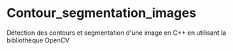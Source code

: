 # Contour_segmentation_images
Détection des contours et segmentation d'une image en C++ en utilisant la bibliothèque OpenCV 
